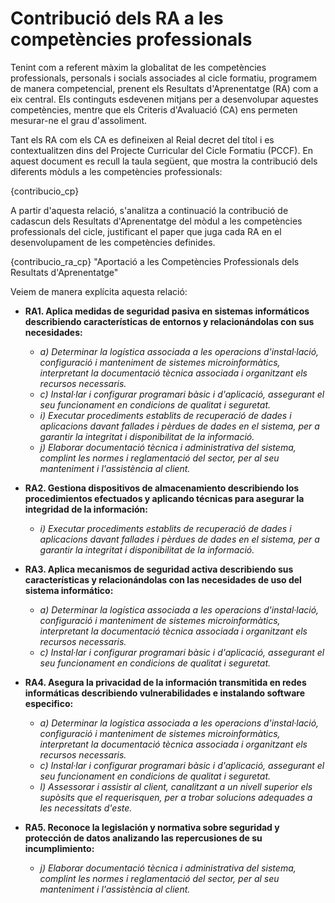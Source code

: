 # Contribució dels RA a les competències professionals

<!-- 
De la guía:
-->

Tenint com a referent màxim la globalitat de les competències professionals, personals i socials associades al cicle formatiu, programem de manera competencial, prenent els Resultats d'Aprenentatge (RA) com a eix central. Els continguts esdevenen mitjans per a desenvolupar aquestes competències, mentre que els Criteris d'Avaluació (CA) ens permeten mesurar-ne el grau d'assoliment.

Tant els RA com els CA es defineixen al Reial decret del títol i es contextualitzen dins del Projecte Curricular del Cicle Formatiu (PCCF). En aquest document es recull la taula següent, que mostra la contribució dels diferents mòduls a les competències professionals:

<!-- Aquesta taula és la mateixa que utilitzem al PCCF -->

{contribucio_cp}

A partir d'aquesta relació, s'analitza a continuació la contribució de cadascun dels Resultats d'Aprenentatge del mòdul a les competències professionals del cicle, justificant el paper que juga cada RA en el desenvolupament de les competències definides.

<!-- Aquesta informació la tenim al RD del títol, concretament en la descripció de cada mòdul quan diu: "La formación del módulo contribuye a alcanzar los objetivos generales ... del ciclo formativo y las competencias .... del título". (són estes últimes les que ens interessen, però centrant-nos només en les que són competències professionals -les primeres-) -->

{contribucio_ra_cp}
"Aportació a les Competències Professionals dels Resultats d'Aprenentatge"

Veiem de manera explícita aquesta relació:

  * **RA1. Aplica medidas de seguridad pasiva en sistemas informáticos describiendo características de entornos y relacionándolas con sus necesidades:**
    * *a) Determinar la logística associada a les operacions d'instal·lació, configuració i manteniment de sistemes microinformàtics, interpretant la documentació tècnica associada i organitzant els recursos necessaris.*
    * *c) Instal·lar i configurar programari bàsic i d'aplicació, assegurant el seu funcionament en condicions de qualitat i seguretat.*
    * *i) Executar procediments establits de recuperació de dades i aplicacions davant fallades i pèrdues de dades en el sistema, per a garantir la integritat i disponibilitat de la informació.*
    * *j) Elaborar documentació tècnica i administrativa del sistema, complint les normes i reglamentació del sector, per al seu manteniment i l'assistència al client.*

* **RA2. Gestiona dispositivos de almacenamiento describiendo los procedimientos efectuados y aplicando técnicas para asegurar la integridad de la información:**

    * *i) Executar procediments establits de recuperació de dades i aplicacions davant fallades i pèrdues de dades en el sistema, per a garantir la integritat i disponibilitat de la informació.*

* **RA3. Aplica mecanismos de seguridad activa describiendo sus características y relacionándolas con las necesidades de uso del sistema informático:**
    * *a) Determinar la logística associada a les operacions d'instal·lació, configuració i manteniment de sistemes microinformàtics, interpretant la documentació tècnica associada i organitzant els recursos necessaris.*
    * *c) Instal·lar i configurar programari bàsic i d'aplicació, assegurant el seu funcionament en condicions de qualitat i seguretat.*
  
* **RA4. Asegura la privacidad de la información transmitida en redes informáticas describiendo vulnerabilidades e instalando software especifico:**
    * *a) Determinar la logística associada a les operacions d'instal·lació, configuració i manteniment de sistemes microinformàtics, interpretant la documentació tècnica associada i organitzant els recursos necessaris.*
    * *c) Instal·lar i configurar programari bàsic i d'aplicació, assegurant el seu funcionament en condicions de qualitat i seguretat.*
    * *l) Assessorar i assistir al client, canalitzant a un nivell superior els supòsits que el requerisquen, per a trobar solucions adequades a les necessitats d'este.*

* **RA5. Reconoce la legislación y normativa sobre seguridad y protección de datos analizando las repercusiones de su incumplimiento:**
    * *j) Elaborar documentació tècnica i administrativa del sistema, complint les normes i reglamentació del sector, per al seu manteniment i l'assistència al client.*